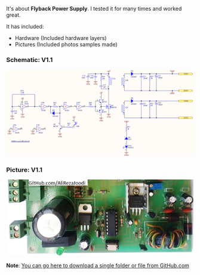 It's about **Flyback Power Supply**.
I tested it for many times and worked great.

It has included:
- Hardware (Included hardware layers)
- Pictures (Included photos samples made)

### Schematic: V1.1
![](Hardware/V1.1.png?raw=true)

### Picture: V1.1
![](Pictures/V1.1.jpg?raw=true)

**Note**: [You can go here to download a single folder or file from GitHub.com](https://minhaskamal.github.io/DownGit/#/home)